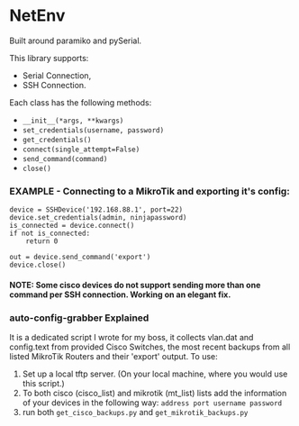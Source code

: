 # NetEnv

Built around paramiko and pySerial.

This library supports:
* Serial Connection,
* SSH Connection.

Each class has the following methods:

- `__init__(*args, **kwargs)`
- `set_credentials(username, password)`
- `get_credentials()`
- `connect(single_attempt=False)`
- `send_command(command)`
- `close()`

### EXAMPLE - Connecting to a MikroTik and exporting it's config:

    device = SSHDevice('192.168.88.1', port=22)
    device.set_credentials(admin, ninjapassword)
    is_connected = device.connect()
    if not is_connected:
        return 0
    
    out = device.send_command('export')
    device.close()

#### NOTE: Some cisco devices do not support sending more than one command per SSH connection. Working on an elegant fix.

### auto-config-grabber Explained
It is a dedicated script I wrote for my boss, it collects vlan.dat and config.text from provided Cisco Switches,
the most recent backups from all listed MikroTik Routers and their 'export' output.
To use:
1) Set up a local tftp server. (On your local machine, where you would use this script.)
2) To both cisco (cisco_list) and mikrotik (mt_list) lists add the information of your devices in the following way:
 `address port username password`
3) run both `get_cisco_backups.py` and `get_mikrotik_backups.py`
